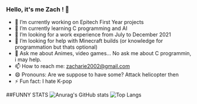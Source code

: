 ### Hello, it's me Zach ! 👋

- 🔭 I’m currently working on Epitech First Year projects
- 🌱 I’m currently learning C programming and AI
- 👯 I’m looking for a work experience from July to December 2021
- 🤔 I’m looking for help with Minecraft builds (or knowledge for programmation but thats optional)
- 💬 Ask me about Animes, video games... No ask me about C programmin, i may help.
- 📫 How to reach me: zacharie2002@gmail.com
- 😄 Pronouns: Are we suppose to have some? Attack helicopter then
- ⚡ Fun fact: I hate K-pop

##FUNNY STATS
![Anurag's GitHub stats](https://github-readme-stats.vercel.app/api?username=zachmae&orgs=EpitechIT2020&count_private=true&show_icons=true&theme=synthwave)
![Top Langs](https://github-readme-stats.vercel.app/api/top-langs/?username=zachmae&layout=compact&theme=synthwave)
